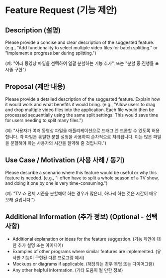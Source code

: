 # Feature Request (기능 제안)

## Description (설명)

Please provide a concise and clear description of the suggested feature.
(e.g., "Add functionality to select multiple video files for batch splitting," or "Implement a progress bar during splitting.")

(예: "여러 동영상 파일을 선택하여 일괄 분할하는 기능 추가", 또는 "분할 중 진행률 표시줄 구현")

## Proposal (제안 내용)

Please provide a detailed description of the suggested feature. Explain how it would work and what benefits it would bring.
(e.g., "Allow users to drag and drop multiple video files into the application. Each file would then be processed sequentially using the same split settings. This would save time for users needing to split many files.")

(예: "사용자가 여러 동영상 파일을 애플리케이션으로 드래그 앤 드롭할 수 있도록 허용합니다. 각 파일은 동일한 분할 설정을 사용하여 순차적으로 처리됩니다. 이는 많은 파일을 분할해야 하는 사용자의 시간을 절약해 줄 것입니다.")

## Use Case / Motivation (사용 사례 / 동기)

Please describe a scenario where this feature would be useful or why this feature is needed.
(e.g., "I often have to split a whole season of a TV show, and doing it one by one is very time-consuming.")

(예: "TV 쇼 전체 시즌을 분할해야 하는 경우가 많은데, 하나씩 하는 것은 시간이 매우 오래 걸립니다.")

## Additional Information (추가 정보) (Optional - 선택 사항)

* Additional explanation or ideas for the feature suggestion.
    (기능 제안에 대한 추가 설명 또는 아이디어)
* Examples of other programs where similar features are implemented.
    (유사한 기능이 구현된 다른 프로그램 예시)
* Mockups or diagrams if applicable.
    (해당되는 경우 목업 또는 다이어그램)
* Any other helpful information.
    (기타 도움이 될 만한 정보)
